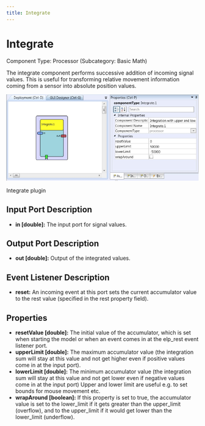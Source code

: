 ```yaml
---
title: Integrate
---
```


# Integrate

Component Type: Processor (Subcategory: Basic Math)

The integrate component performs successive addition of incoming signal values. This is useful for transforming relative movement information coming from a sensor into absolute position values.

![Screenshot: Integrate plugin](./img/integrate.jpg "Screenshot: Integrate plugin")

Integrate plugin

## Input Port Description

*   **in \[double\]:** The input port for signal values.

## Output Port Description

*   **out \[double\]:** Output of the integrated values.

## Event Listener Description

*   **reset:** An incoming event at this port sets the current accumulator value to the rest value (specified in the rest property field).

## Properties

*   **resetValue \[double\]:** The initial value of the accumulator, which is set when starting the model or when an event comes in at the elp\_rest event listener port.
*   **upperLimit \[double\]:** The maximum accumulator value (the integration sum will stay at this value and not get higher even if positive values come in at the input port).
*   **lowerLimit \[double\]:** The minimum accumulator value (the integration sum will stay at this value and not get lower even if negative values come in at the input port) Upper and lower limit are useful e.g. to set bounds for mouse movement etc.
*   **wrapAround \[boolean\]:** If this property is set to true, the accumulator value is set to the lower\_limit if it gets greater than the upper\_limit (overflow), and to the upper\_limit if it would get lower than the lower\_limit (underflow).